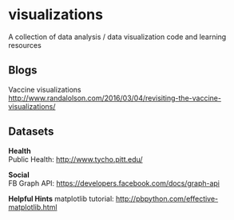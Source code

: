 # visualizations
A collection of data analysis / data visualization code and learning resources   

## Blogs   
Vaccine visualizations   
http://www.randalolson.com/2016/03/04/revisiting-the-vaccine-visualizations/   

## Datasets
**Health**   
Public Health: http://www.tycho.pitt.edu/   

**Social**   
FB Graph API: https://developers.facebook.com/docs/graph-api

**Helpful Hints**
matplotlib tutorial: http://pbpython.com/effective-matplotlib.html      

